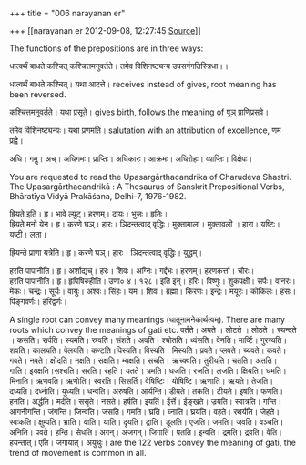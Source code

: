 +++
title = "006 narayanan er"

+++
[[narayanan er	2012-09-08, 12:27:45 [Source](https://groups.google.com/g/bvparishat/c/lo6lc6F5LRs)]]



The functions of the prepositions are in three ways:  

धात्वर्थं बाधते कश्चित् कश्चित्तमनुवर्तते। तमेव विशिनष्ट्यन्य उपसर्गगतिस्त्रिधा।।

धात्वर्थं बाधते कश्चित्। यथा आदत्ते। receives instead of gives, root meaning has been reversed.  

कश्चित्तमनुवर्तते। यथा प्रसूते। gives birth, follows the meaning of षूञ् प्राणिप्रसवे।  

तमेव विशिनष्ट्यन्यः। यथा प्रणमति। salutation with an attribution of excellence, णम प्रह्वे।

  

अधि। गमॢ। अच्। अधिगमः। प्राप्तिः। अधिकारः। आक्रमः। अधिरोहः। व्याप्तिः। विक्षेपः।  

You are requested to read the Upasargārthacandrika of Charudeva Shastri. The Upasargārthacandrikā : A Thesaurus of Sanskrit Prepositional Verbs, Bhāratīya Vidyā Prakāśana, Delhi-7, 1976-1982.

  

ह्रियते इति। हृ। भावे ल्युट्। हरणम्। दायः। भुजः। हृतिः।  
ह्रियते मनो येन। हृ। करणे घञ्। हारः। ञिदन्तत्वाद् वृद्धिः। मुक्तामाला। मुक्तावली । हारा। यष्टिः। यष्टी। लता।

ह्रियन्ते प्राणा यत्रेति। हृ। करणे घञ्। हारः। ञिदन्तत्वाद् वृद्धिः। युद्धम्।

हरति पापानीति। हृ। अर्शाद्यच्। हरः। शिवः। अग्निः। गर्द्दभः। हरणम्। हरणकर्त्ता। चौरः।  
हरति पापानीति। हृ। हृपिषिरुहीति। उणा० ४। १२८। इति इन्। हरिः। विष्णुः। शुकपक्षी। सर्पः। वानरः। मेकः। चन्द्रः। सूर्यः। वायुः। अश्वः। सिंहः। यमः। शिवः। ब्रह्मा। किरणः। इन्द्रः। मयूरः। कोकिलः। हंसः। पिङ्गवर्णः। हरिद्वर्णः।

A single root can convey many meanings (धातूनामनेकार्थत्वम्). There are many roots which convey the meanings of gati etc. वर्तते। अयते । लोटते । लोठते । स्यन्दते । कसति। सर्पति। स्यमति। स्रवति। संशते। अवति। श्चोतति। ध्वंसति। वेनति। मार्ष्टि। गुरण्यति। शवति। कालयति। पेलयति। कण्टति।पिस्यति। विस्यति। मिस्यति। प्रवते। प्लवते। च्यवते। कवते। गवते। नवते। क्षोदति। नक्षति। सक्षति। म्यक्षति। सचति। ऋच्क्वति। तुरीयति। चतति। अतति। गाति। इयक्षति।सश्चति। सरति। रंहति। यतते। भ्रमति। धजति। रजति। लजति। क्षियति। धमति। मिनाति। ऋणवति। ऋणोति। स्वरति। सिसर्ति। वेषिष्टिः। योषिष्टि। ऋणाति। ऋयते। तेजति। दध्यति। दध्नोति। युध्यति। धन्वति। अरुषति। आर्यन्ति। डीयते। तकति। टीयते। इषति। फणति। हनति। अर्द्धति। मर्दति। ससृते। नसते। हर्षति। इयर्ति। ईर्त्ते। ईङ्खते। ज्रयति। स्वात्रति। गन्ति। आगनीगन्ति। जंगन्ति। जिन्वति। जसति। गमति। घ्रति। घ्नाति। घ्रयति। वहते। रथर्यति। जेहते। स्वःकति। क्षुम्पति। भ्राति। वाति। याति। दृयति। द्राति। डूलति। एजति। जमति। जवति। वञ्चति। अनिति। पवते। हन्ति। सेधति। अगन्। अजगन्। जिगाति। पतति। इन्वति। द्रमति। द्रवति। वेति। हयन्तात्। एति। जगायात्। अयुथुः। are the 122 verbs convey the meaning of gati, the trend of movement is common in all. 

